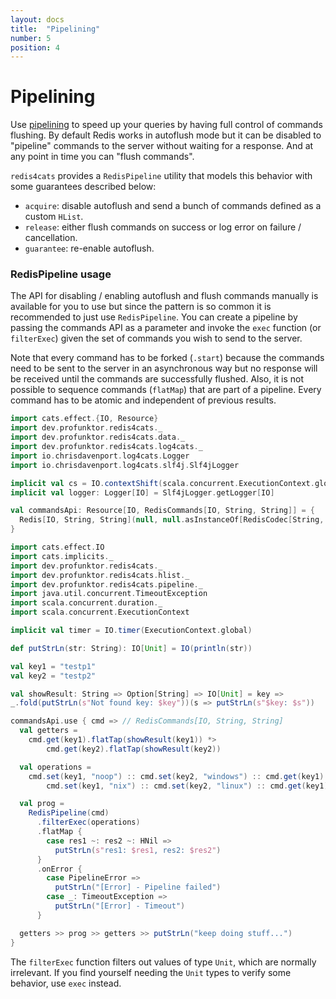 ```yaml
---
layout: docs
title:  "Pipelining"
number: 5
position: 4
---
```


# Pipelining

Use [pipelining](https://redis.io/topics/pipelining) to speed up your queries by having full control of commands flushing. By default Redis works in autoflush mode but it can be disabled to "pipeline" commands to the server without waiting for a response. And at any point in time you can "flush commands".

`redis4cats` provides a `RedisPipeline` utility that models this behavior with some guarantees described below:

- `acquire`: disable autoflush and send a bunch of commands defined as a custom `HList`.
- `release`: either flush commands on success or log error on failure / cancellation.
- `guarantee`: re-enable autoflush.

### RedisPipeline usage

The API for disabling / enabling autoflush and flush commands manually is available for you to use but since the pattern is so common it is recommended to just use `RedisPipeline`. You can create a pipeline by passing the commands API as a parameter and invoke the `exec` function (or `filterExec`) given the set of commands you wish to send to the server.

Note that every command has to be forked (`.start`) because the commands need to be sent to the server in an asynchronous way but no response will be received until the commands are successfully flushed. Also, it is not possible to sequence commands (`flatMap`) that are part of a pipeline. Every command has to be atomic and independent of previous results.

```scala mdoc:invisible
import cats.effect.{IO, Resource}
import dev.profunktor.redis4cats._
import dev.profunktor.redis4cats.data._
import dev.profunktor.redis4cats.log4cats._
import io.chrisdavenport.log4cats.Logger
import io.chrisdavenport.log4cats.slf4j.Slf4jLogger

implicit val cs = IO.contextShift(scala.concurrent.ExecutionContext.global)
implicit val logger: Logger[IO] = Slf4jLogger.getLogger[IO]

val commandsApi: Resource[IO, RedisCommands[IO, String, String]] = {
  Redis[IO, String, String](null, null.asInstanceOf[RedisCodec[String, String]])
}
```

```scala mdoc:silent
import cats.effect.IO
import cats.implicits._
import dev.profunktor.redis4cats._
import dev.profunktor.redis4cats.hlist._
import dev.profunktor.redis4cats.pipeline._
import java.util.concurrent.TimeoutException
import scala.concurrent.duration._
import scala.concurrent.ExecutionContext

implicit val timer = IO.timer(ExecutionContext.global)

def putStrLn(str: String): IO[Unit] = IO(println(str))

val key1 = "testp1"
val key2 = "testp2"

val showResult: String => Option[String] => IO[Unit] = key =>
_.fold(putStrLn(s"Not found key: $key"))(s => putStrLn(s"$key: $s"))

commandsApi.use { cmd => // RedisCommands[IO, String, String]
  val getters =
    cmd.get(key1).flatTap(showResult(key1)) *>
        cmd.get(key2).flatTap(showResult(key2))

  val operations =
    cmd.set(key1, "noop") :: cmd.set(key2, "windows") :: cmd.get(key1) ::
        cmd.set(key1, "nix") :: cmd.set(key2, "linux") :: cmd.get(key1) :: HNil

  val prog =
    RedisPipeline(cmd)
      .filterExec(operations)
      .flatMap {
        case res1 ~: res2 ~: HNil =>
          putStrLn(s"res1: $res1, res2: $res2")
      }
      .onError {
        case PipelineError =>
          putStrLn("[Error] - Pipeline failed")
        case _: TimeoutException =>
          putStrLn("[Error] - Timeout")
      }

  getters >> prog >> getters >> putStrLn("keep doing stuff...")
}
```

The `filterExec` function filters out values of type `Unit`, which are normally irrelevant. If you find yourself needing the `Unit` types to verify some behavior, use `exec` instead.

